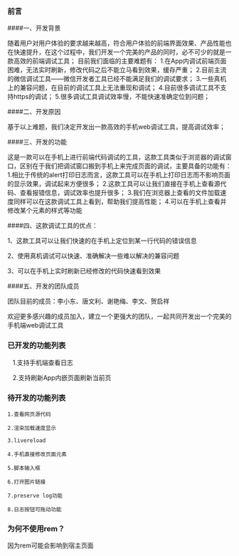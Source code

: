 ### 前言
####一、开发背景

随着用户对用户体验的要求越来越高，符合用户体验的前端界面效果、产品性能也在快速提升，在这个过程中，我们开发一个完美的产品的同时，必不可少的就是一款高效的前端调试工具；
目前我们面临的主要难题有：
1.在App内调试前端页面困难，无法实时刷新，修改代码之后不能立马看到效果，缓存严重；
2.目前主流的微信调试工具——微信开发者工具已经不能满足我们的调试要求；
3.一些真机上的兼容问题，在目前的调试工具上无法重现和调试；
4.目前很多调试工具不支持https的调试；
5.很多调试工具调试效率慢，不能快速准确定位到问题；

####二、开发原因

基于以上难题，我们决定开发出一款高效的手机web调试工具，提高调试效率；

####三、开发的功能

这是一款可以在手机上进行前端代码调试的工具，这款工具类似于浏览器的调试窗口，区别在于我们把调试窗口搬到手机上来完成页面的调试，主要具备的功能有：
1.相比于传统的alert打印日志而言，这款工具可以在手机上打印日志而不影响页面的显示效果，调试起来方便很多；
2.这款工具可以让我们直接在手机上查看源代码、查看报错信息，调试效率也提升很多；
3.我们在浏览器上查看的文件加载速度同样可以在这款调试工具上看到，帮助我们提高性能；
4.可以在手机上查看并修改某个元素的样式等功能

####四、这款调试工具的优点：

1、这款工具可以让我们快速的在手机上定位到某一行代码的错误信息

2、使用真机调试可以快速、准确解决一些难以解决的兼容问题

3、可以在手机上实时刷新已经修改的代码快速看到效果

####五、开发的团队成员

团队目前的成员：李小东、唐文利、谢艳梅、李文、贺启祥

欢迎更多感兴趣的成员加入，建立一个更强大的团队，一起共同开发出一个完美的手机端web调试工具

### 已开发的功能列表

    1.支持手机端查看日志

    2.支持刷新App内嵌页面刷新当前页

### 待开发的功能列表

    1.查看网页源代码

    2.渲染加载速度显示

    3.livereload

    4.手机直接修改页面元素

    5.脚本输入框

    6.打开图片链接

    7.preserve log功能

    8.日志按钮可拖动功能

### 为何不使用rem？

因为rem可能会影响到宿主页面